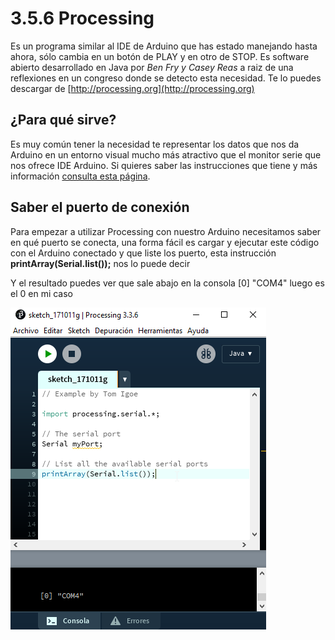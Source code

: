 # 3.5.6 Processing

Es un programa similar al IDE de Arduino que has estado manejando hasta ahora, sólo cambia en un botón de PLAY y en otro de STOP. Es software abierto desarrollado en Java por _Ben Fry y Casey Reas_ a raiz de una reflexiones en un congreso donde se detecto esta necesidad. Te lo puedes descargar de [http://processing.org](http://processing.org)

## ¿Para qué sirve?

Es muy común tener la necesidad te representar los datos que nos da Arduino en un entorno visual mucho más atractivo que el monitor serie que nos ofrece IDE Arduino. Si quieres saber las instrucciones que tiene y más información [consulta esta página](http://diymakers.es/arduino-processing-primeros-pasos/).

## Saber el puerto de conexión

Para empezar a utilizar Processing con nuestro Arduino necesitamos saber en qué puerto se conecta, una forma fácil es cargar y ejecutar este código con el Arduino conectado y que liste los puerto, esta instrucción **printArray\(Serial.list\(\)\);** nos lo puede decir

Y el resultado puedes ver que sale abajo en la consola \[0\] "COM4" luego es el 0 en mi caso

![](../../.gitbook/assets/img0.png)

